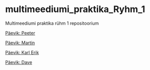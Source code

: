 # multimeediumi_praktika_Ryhm_1

Multimeediumi praktika rühm 1 repositoorium

[Päevik: Peeter](/Praktikapäevikud/Peeter_Alliksaar.md)

[Päevik: Martin](https://github.com/TLUHK-RIF22/multimeediumi_praktika_Ryhm_1/issues/19)

[Päevik: Karl Erik](/Praktikapäevikud/Karl_Erik_Kalmus.md)

[Päevik: Dave](https://github.com/orgs/TLUHK-RIF22/projects/7/views/1?pane=issue&itemId=52156977)
